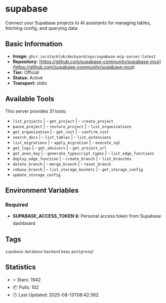 # supabase

Connect your Supabase projects to AI assistants for managing tables, fetching config, and querying data

## Basic Information

- **Image:** `ghcr.io/stacklok/dockyard/npx/supabase-mcp-server:latest`
- **Repository:** [https://github.com/supabase-community/supabase-mcp](https://github.com/supabase-community/supabase-mcp)
- **Tier:** Official
- **Status:** Active
- **Transport:** stdio

## Available Tools

This server provides 31 tools:

- `list_projects` | - `get_project` | - `create_project`
- `pause_project` | - `restore_project` | - `list_organizations`
- `get_organization` | - `get_cost` | - `confirm_cost`
- `search_docs` | - `list_tables` | - `list_extensions`
- `list_migrations` | - `apply_migration` | - `execute_sql`
- `get_logs` | - `get_advisors` | - `get_project_url`
- `get_anon_key` | - `generate_typescript_types` | - `list_edge_functions`
- `deploy_edge_function` | - `create_branch` | - `list_branches`
- `delete_branch` | - `merge_branch` | - `reset_branch`
- `rebase_branch` | - `list_storage_buckets` | - `get_storage_config`
- `update_storage_config`

## Environment Variables

### Required

- **SUPABASE_ACCESS_TOKEN** 🔒: Personal access token from Supabase dashboard

## Tags

`supabase` `database` `backend` `baas` `postgresql` 

## Statistics

- ⭐ Stars: 1942
- 📦 Pulls: 102
- 🕐 Last Updated: 2025-08-13T08:42:36Z

